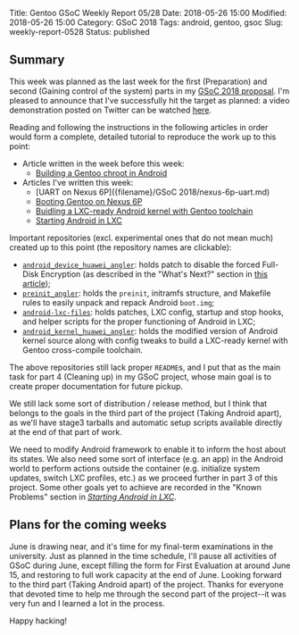 Title: Gentoo GSoC Weekly Report 05/28
Date: 2018-05-26 15:00
Modified: 2018-05-26 15:00
Category: GSoC 2018
Tags: android, gentoo, gsoc
Slug: weekly-report-0528
Status: published

## Summary

This week was planned as the last week for the first (Preparation) and second (Gaining control of the system) parts in my [GSoC 2018 proposal](https://docs.google.com/document/d/1v3yA4rkex5DGiPmdlXOSse5QZrZAL8QDJFNY2fFAMRY/edit).  I'm pleased to announce that I've successfully hit the target as planned: a video demonstration posted on Twitter can be watched [here](https://twitter.com/KireinaHoro/status/1000328318497902593). 

Reading and following the instructions in the following articles in order would form a complete, detailed tutorial to reproduce the work up to this point:

  * Article written in the week before this week:
    * [Building a Gentoo chroot in Android]({filename}/SysAdmin/building-gentoo-chroot-in-android.md)
  * Articles I've written this week:
	* [UART on Nexus 6P]({filename}/GSoC 2018/nexus-6p-uart.md)
	* [Booting Gentoo on Nexus 6P]({filename}/SysAdmin/booting-gentoo-on-nexus-6p.md)
	* [Buidling a LXC-ready Android kernel with Gentoo toolchain]({filename}/Android/building-lxc-ready-kernel.md)
	* [Starting Android in LXC]({filename}/Android/starting-android-in-lxc.md)
	
Important repositories (excl. experimental ones that do not mean much) created up to this point (the repository names are clickable):

  * [`android_device_huawei_angler`](https://github.com/KireinaHoro/android_device_huawei_angler): holds patch to disable the forced Full-Disk Encryption (as described in the "What's Next?" section in [this article]({filename}/Android/analysis-of-android-cryptfs.md));
  * [`preinit_angler`](https://github.com/KireinaHoro/preinit_angler): holds the `preinit`, initramfs structure, and Makefile rules to easily unpack and repack Android `boot.img`;
  * [`android-lxc-files`](https://github.com/KireinaHoro/android-lxc-files): holds patches, LXC config, startup and stop hooks, and helper scripts for the proper functioning of Android in LXC;
  * [`android_kernel_huawei_angler`](https://github.com/KireinaHoro/android_kernel_huawei_angler): holds the modified version of Android kernel source along with config tweaks to build a LXC-ready kernel with Gentoo cross-compile toolchain.
  
The above repositories still lack proper `README`s, and I put that as the main task for part 4 (Cleaning up) in my GSoC project, whose main goal is to create proper documentation for future pickup.
  
We still lack some sort of distribution / release method, but I think that belongs to the goals in the third part of the project (Taking Android apart), as we'll have stage3 tarballs and automatic setup scripts available directly at the end of that part of work.

We need to modify Android framework to enable it to inform the host about its states.  We also need some sort of interface (e.g. an app) in the Android world to perform actions outside the container (e.g. initialize system updates, switch LXC profiles, etc.) as we proceed further in part 3 of this project.  Some other goals yet to achieve are recorded in the "Known Problems" section in _[Starting Android in LXC]({filename}/Android/starting-android-in-lxc.md)_.

## Plans for the coming weeks

June is drawing near, and it's time for my final-term examinations in the university.  Just as planned in the time schedule, I'll pause all activities of GSoC during June, except filling the form for First Evaluation at around June 15, and restoring to full work capacity at the end of June.  Looking forward to the third part (Taking Android apart) of the project.  Thanks for everyone that devoted time to help me through the second part of the project--it was very fun and I learned a lot in the process.

Happy hacking!
